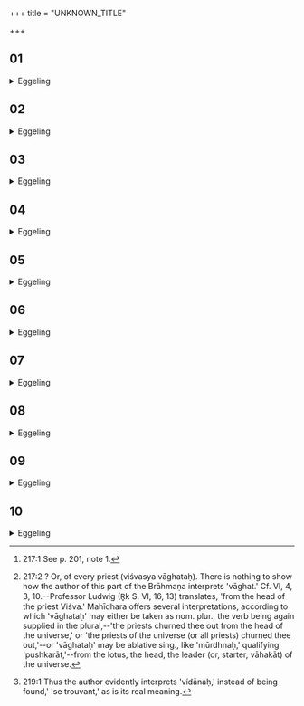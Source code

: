 +++
title = "UNKNOWN_TITLE"

+++


##  01
<details><summary>Eggeling</summary>

1. He then touches the lump of clay, with (Vāj. S. XI, 32), 'Thou art the Purīshya [^egg_440],'--that is, 'Thou art favourable to cattle; all-supporting,'--for he (Agni) indeed supports everything here;--'Atharvan was the first that kindled thee, O Agni!'--Atharvan doubtless is the breath, and the breath indeed churned him out (produced him) at first: 'Thou art that Agni who was produced at first,' this he means to say; and that same (Agni) he thus makes it (the lump) to be.

[^egg_440]: 217:1 See p. 201, note 1.
</details>

##  02
<details><summary>Eggeling</summary>

2. He then takes hold of it with the (right) hand and spade on the right side; and with the (left) hand on the left side, with, 'From the lotus Atharvan churned thee forth,'--the lotus doubtless means the waters, and Atharvan is the breath; and the breath indeed churned him (Agni, the fire) out of the waters at first;--'from the head of every offerer [^egg_441],'--that is, 'from the head of this All (universe).'

[^egg_441]: 217:2 ? Or, of every priest (viśvasya vāghataḥ). There is nothing to  show how the author of this part of the Brāhmaṇa interprets 'vāghat.' Cf. VI, 4, 3, 10.--Professor Ludwig (R̥k S. VI, 16, 13) translates, 'from the head of the priest Viśva.' Mahīdhara offers several interpretations, according to which 'vāghataḥ' may either be taken as nom. plur., the verb being again supplied in the plural,--'the priests churned thee out from the head of the universe,' or 'the priests of the universe (or all priests) churned thee out,'--or 'vāghataḥ' may be ablative sing., like 'mūrdhnaḥ,' qualifying 'pushkarāt,'--from the lotus, the head, the leader (or, starter, vāhakāt) of the universe.
</details>

##  03
<details><summary>Eggeling</summary>

3. [Vāj. S. XI, 33; R̥k S. VI, 16, 14] 'Also the sage Dadhyañc, the son of Atharvan, kindled thee;'--Dadhyañc, the Ātharvana, doubtless is speech; and he did kindle him therefrom;--'as the Vr̥tra-slayer, the breaker of strongholds,'--Vr̥tra is evil, thus: 'as the slayer of evil, the breaker of strongholds.'
</details>

##  04
<details><summary>Eggeling</summary>

4. [Vāj. S. XI, 34; R̥k S. VI, 16, 15] 'Also Pāthya, the bull, kindled thee, as the greatest slayer of enemies,'--Pāthya, the bull, doubtless is the Mind, and he did kindle him therefrom;--'as a winner of wealth in every battle,'--as the text, so its meaning.
</details>

##  05
<details><summary>Eggeling</summary>

5. With Gāyatrī verses (he performs),--the Gāyatrī is the vital air: he thus lays vital air into him. With three (verses);--there are three vital airs, the out-breathing, the in-breathing, and the through-breathing: these he thus lays into him. These (verses) consist of nine feet, for there are nine vital airs, seven in the head, and two downward ones: these he thus lays into him.
</details>

##  06
<details><summary>Eggeling</summary>

6. And these two following ones are Trishṭubhs,--(Vāj. S. XI, 35, 36; R̥k S. III, 29, 8; II, 9, 1). Now, the Trishṭubh is the body (self): it is his (Agni's) body he makes up by means of these two

 (verses). 'Seat thee, O Hotr̥, in thine own place, thou, the mindful,'--the Hotr̥, doubtless, is Agni; and this, the black antelope skin, is indeed his own place; 'the mindful,' that is, 'the wise one;'--'establish the sacrifice in the seat of the good work!'--the seat of the good work doubtless is the black antelope skin;--'god-gladdening, thou shalt worship the gods with offering!'--that is, 'being a god, gratifying the gods, thou shalt worship (them) with offering;'--'Bestow, O Agni, great vigour upon the Sacrificer!'--thereby he implores a blessing upon the Sacrificer.
</details>

##  07
<details><summary>Eggeling</summary>

7. 'The Hotr̥, in the Hotr̥'s seat, the knowing,'--the Hotr̥, doubtless, is Agni; the Hotr̥'s seat is the black antelope skin; and the knowing [^egg_442] means the wise one;--'the impetuous and glowing one, of great power, hath sat down,'--that is, the impetuous and shining one, of great power, has sat down;--'the guardian of undisturbed rites, the most wealthy,'--for he indeed is the guardian of undisturbed rites, and the most wealthy;--'the bearer of thousands, the brilliant-tongued Agni,'--a thousand means all, thus, 'the all-bearer, the brilliant-tongued Agni.' With two Trishṭubh (verses) relating to Agni (he performs): the meaning of this has been told.

[^egg_442]: 219:1 Thus the author evidently interprets 'vídānaḥ,' instead of being found,' 'se trouvant,' as is its real meaning.
</details>

##  08
<details><summary>Eggeling</summary>

8. Then there is this last Br̥hatī verse, for this (fire-altar) when completely built up becomes like the Br̥hatī (the great) metre: whatlike seed is infused into the womb, suchlike is (the child) born; and because he now makes this verse a Br̥hatī,

therefore this (altar) when completely built up becomes like the Br̥hatī.
</details>

##  09
<details><summary>Eggeling</summary>

9. [Vāj. S. XI, 37; R̥k S. I, 36, 9] 'Seat thee, thou art great,'--he now causes the infused seed to establish itself, whence the seed infused into the womb establishes itself;--'burn thou, best gladdener of the gods!'--that is, 'shine thou, best gladdener of the gods; send forth, O Agni, worthy partaker of the offering, thy showy, ruddy smoke!' for when he (Agni) is kindled, he sends forth his ruddy smoke,--the showy, for it, as it were, shows itself.
</details>

##  10
<details><summary>Eggeling</summary>

10. These (verses) amount to six,--six seasons are a year, and Agni is the year: as great as Agni is, as great as is his measure, so great does this become. And what comes to be like the year, comes to be like the Br̥hatī; for the year is the Br̥hatī,--twelve full moons, twelve eighth days [^sbe4139.htmegg_443] (of the fortnight of waning moon), twelve new moons, that makes thirty-six, and the Br̥hatī consists of thirty-six syllables. He takes it (the lump of clay) from the right (south) to the left (north) side (of the hole), for from the right side seed is infused into the womb; and this (hole) now is his (Agni's) womb. He takes it thither without stopping, so as not to stop the seed.
</details>